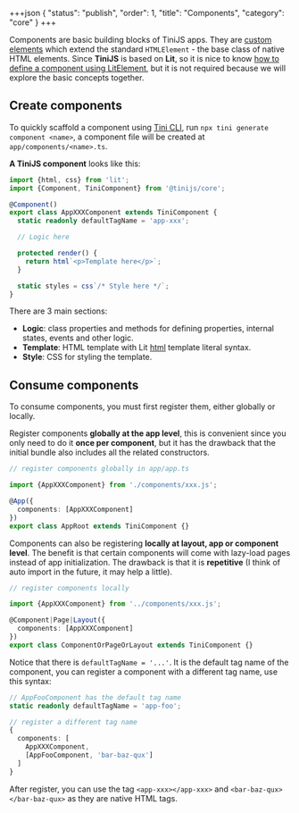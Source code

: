+++json
{
  "status": "publish",
  "order": 1,
  "title": "Components",
  "category": "core"
}
+++

Components are basic building blocks of TiniJS apps. They are [custom elements](https://developer.mozilla.org/en-US/docs/Web/API/Web_components) which extend the standard `HTMLElement` - the base class of native HTML elements. Since **TiniJS** is based on **Lit**, so it is nice to know [how to define a component using LitElement](https://lit.dev/docs/components/overview/), but it is not required because we will explore the basic concepts together.

## Create components

To quickly scaffold a component using [Tini CLI](https://tinijs.dev/cli), run `npx tini generate component <name>`, a component file will be created at `app/components/<name>.ts`.

**A TiniJS component** looks like this:

```ts
import {html, css} from 'lit';
import {Component, TiniComponent} from '@tinijs/core';

@Component()
export class AppXXXComponent extends TiniComponent {
  static readonly defaultTagName = 'app-xxx';

  // Logic here

  protected render() {
    return html`<p>Template here</p>`;
  }

  static styles = css`/* Style here */`;
}
```

There are 3 main sections:
- **Logic**: class properties and methods for defining properties, internal states, events and other logic.
- **Template**: HTML template with Lit [html](https://lit.dev/docs/api/templates/#html) template literal syntax.
- **Style**: CSS for styling the template.

## Consume components

To consume components, you must first register them, either globally or locally.

Register components **globally at the app level**, this is convenient since you only need to do it **once per component**, but it has the drawback that the initial bundle also includes all the related constructors.

```ts
// register components globally in app/app.ts

import {AppXXXComponent} from './components/xxx.js';

@App({
  components: [AppXXXComponent]
})
export class AppRoot extends TiniComponent {}
```

Components can also be registering **locally at layout, app or component level**. The benefit is that certain components will come with lazy-load pages instead of app initialization. The drawback is that it is **repetitive** (I think of auto import in the future, it may help a little).

```ts
// register components locally

import {AppXXXComponent} from '../components/xxx.js';

@Component|Page|Layout({
  components: [AppXXXComponent]
})
export class ComponentOrPageOrLayout extends TiniComponent {}
```

Notice that there is `defaultTagName = '...'`. It is the default tag name of the component, you can register a component with a different tag name, use this syntax:

```ts
// AppFooComponent has the default tag name
static readonly defaultTagName = 'app-foo';

// register a different tag name
{
  components: [
    AppXXXComponent,
    [AppFooComponent, 'bar-baz-qux']
  ]
}
```

After register, you can use the tag `<app-xxx></app-xxx>` and `<bar-baz-qux></bar-baz-qux>` as they are native HTML tags.
